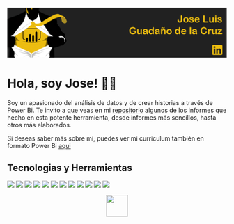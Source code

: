 <a href="https://www.linkedin.com/in/guadano/" title="Jose Guadaño"><img src="https://github.com/guadano/guadano/blob/main/portada.png"></a>

<h1> Hola, soy Jose! 🙋‍♂️ </h1>

Soy un apasionado del análisis de datos y de crear historias a través de Power Bi. Te invito a que veas en mi [repositorio](https://github.com/guadano?tab=repositories) algunos de los informes que hecho en esta potente herramienta, desde informes más sencillos, hasta otros más elaborados.

Si deseas saber más sobre mí, puedes ver mi curriculum también en formato Power Bi [aqui](https://app.powerbi.com/view?r=eyJrIjoiYjk1YjYyNDAtMDZiMy00YjU0LWEwNzAtNzZiYmRmZTYyNjJjIiwidCI6ImJlYTQyMGRlLTJkNjYtNDZmYy05OTVkLTUxYzYwN2MwOGQxZSIsImMiOjl9)

<h2> Tecnologias y Herramientas </h2>

![](https://img.shields.io/badge/OS-Windows-informational?style=plastic&logo=WINDOWS&logoColor=white&color=informational) ![](https://img.shields.io/badge/Tool-PowerBI-informational?style=plastic&logo=power-bi&logoColor=white&color=yellow) ![](https://img.shields.io/badge/Tool-PowerQuery-informational?style=plastic&logo=power-bi&logoColor=white&color=yellow) ![](https://img.shields.io/badge/Language-DAX-informational?style=plastic&logo=power-bi&logoColor=white&color=yellow) ![](https://img.shields.io/badge/Language-MySQL-blueviolet?style=plastic&logo=mysql&logoColor=white&color=blue) ![](https://img.shields.io/badge/Tool-OracleDeveloper-blueviolet?style=plastic&logo=oracle&logoColor=white&color=darkred)  ![](https://img.shields.io/badge/Language-Python-informational?style=plastic&logo=PYTHON&logoColor=white&color=blueviolet) ![](https://img.shields.io/badge/Tool-VisualStudioCode-informational?style=plastic&logo=visualstudiocode&logoColor=white&color=darkblue) ![](https://img.shields.io/badge/Language-XML-informational?style=plastic&logo=WINDOWS&logoColor=white&color=orange) ![](https://img.shields.io/badge/Tool-MSExcel-informational?style=plastic&logo=WINDOWS&logoColor=white&color=green) ![](https://img.shields.io/badge/Tool-PowerPoint-informational?style=plastic&logo=WINDOWS&logoColor=white&color=red) ![](https://img.shields.io/badge/Tool-StreamLit-informational?style=plastic&logo=streamlit&logoColor=white&color=red)

<p align="center">
<a href="https://www.linkedin.com/in/guadano/" title="LinkedIn"><img src="https://cdn4.iconfinder.com/data/icons/social-messaging-ui-color-shapes-2-free/128/social-linkedin-circle-512.png" width="50" height="50" border="0"></a></p>
  
